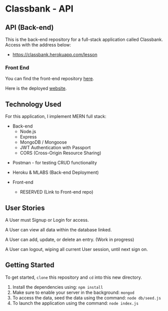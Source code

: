 # Classbank - API

## API (Back-end)

This is the back-end repository for a full-stack application called Classbank. Access with the address below:

- https://classbank.herokuapp.com/lesson

### Front End

You can find the front-end repository [here](https://github.com/pistolphat/Classbank).

Here is the deployed [website](http://classbank.surge.sh).

## Technology Used

For this application, I implement MERN full stack:

- Back-end
  - Node.js
  - Express
  - MongoDB / Mongoose
  - JWT Authentication with Passport
  - CORS (Cross-Origin Resource Sharing)

* Postman - for testing CRUD functionality

* Heroku & MLABS (Back-end Deployment)

- Front-end

  - RESERVED (Link to Front-end repo)

## User Stories

A User must Signup or Login for access.

A User can view all data within the database linked.

A User can add, update, or delete an entry. (Work in progress)

A User can logout, wiping all current User session, until next sign on.

## Getting Started

To get started, ```clone``` this repository and ```cd``` into this new directory.

1. Install the dependencies using:  ```npm install```
2. Make sure to enable your server in the background:  ```mongod```
3. To access the data, seed the data using the command:  ```node db/seed.js```
4. To launch the application using the command:  ```node index.js```

